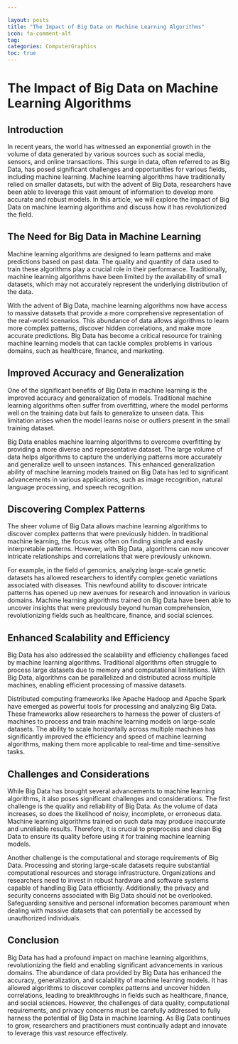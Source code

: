 ```yaml
---

layout: posts
title: "The Impact of Big Data on Machine Learning Algorithms"
icon: fa-comment-alt
tag:      
categories: ComputerGraphics
toc: true
---
```




# The Impact of Big Data on Machine Learning Algorithms

## Introduction

In recent years, the world has witnessed an exponential growth in the volume of data generated by various sources such as social media, sensors, and online transactions. This surge in data, often referred to as Big Data, has posed significant challenges and opportunities for various fields, including machine learning. Machine learning algorithms have traditionally relied on smaller datasets, but with the advent of Big Data, researchers have been able to leverage this vast amount of information to develop more accurate and robust models. In this article, we will explore the impact of Big Data on machine learning algorithms and discuss how it has revolutionized the field.

## The Need for Big Data in Machine Learning

Machine learning algorithms are designed to learn patterns and make predictions based on past data. The quality and quantity of data used to train these algorithms play a crucial role in their performance. Traditionally, machine learning algorithms have been limited by the availability of small datasets, which may not accurately represent the underlying distribution of the data.

With the advent of Big Data, machine learning algorithms now have access to massive datasets that provide a more comprehensive representation of the real-world scenarios. This abundance of data allows algorithms to learn more complex patterns, discover hidden correlations, and make more accurate predictions. Big Data has become a critical resource for training machine learning models that can tackle complex problems in various domains, such as healthcare, finance, and marketing.

## Improved Accuracy and Generalization

One of the significant benefits of Big Data in machine learning is the improved accuracy and generalization of models. Traditional machine learning algorithms often suffer from overfitting, where the model performs well on the training data but fails to generalize to unseen data. This limitation arises when the model learns noise or outliers present in the small training dataset.

Big Data enables machine learning algorithms to overcome overfitting by providing a more diverse and representative dataset. The large volume of data helps algorithms to capture the underlying patterns more accurately and generalize well to unseen instances. This enhanced generalization ability of machine learning models trained on Big Data has led to significant advancements in various applications, such as image recognition, natural language processing, and speech recognition.

## Discovering Complex Patterns

The sheer volume of Big Data allows machine learning algorithms to discover complex patterns that were previously hidden. In traditional machine learning, the focus was often on finding simple and easily interpretable patterns. However, with Big Data, algorithms can now uncover intricate relationships and correlations that were previously unknown.

For example, in the field of genomics, analyzing large-scale genetic datasets has allowed researchers to identify complex genetic variations associated with diseases. This newfound ability to discover intricate patterns has opened up new avenues for research and innovation in various domains. Machine learning algorithms trained on Big Data have been able to uncover insights that were previously beyond human comprehension, revolutionizing fields such as healthcare, finance, and social sciences.

## Enhanced Scalability and Efficiency

Big Data has also addressed the scalability and efficiency challenges faced by machine learning algorithms. Traditional algorithms often struggle to process large datasets due to memory and computational limitations. With Big Data, algorithms can be parallelized and distributed across multiple machines, enabling efficient processing of massive datasets.

Distributed computing frameworks like Apache Hadoop and Apache Spark have emerged as powerful tools for processing and analyzing Big Data. These frameworks allow researchers to harness the power of clusters of machines to process and train machine learning models on large-scale datasets. The ability to scale horizontally across multiple machines has significantly improved the efficiency and speed of machine learning algorithms, making them more applicable to real-time and time-sensitive tasks.

## Challenges and Considerations

While Big Data has brought several advancements to machine learning algorithms, it also poses significant challenges and considerations. The first challenge is the quality and reliability of Big Data. As the volume of data increases, so does the likelihood of noisy, incomplete, or erroneous data. Machine learning algorithms trained on such data may produce inaccurate and unreliable results. Therefore, it is crucial to preprocess and clean Big Data to ensure its quality before using it for training machine learning models.

Another challenge is the computational and storage requirements of Big Data. Processing and storing large-scale datasets require substantial computational resources and storage infrastructure. Organizations and researchers need to invest in robust hardware and software systems capable of handling Big Data efficiently. Additionally, the privacy and security concerns associated with Big Data should not be overlooked. Safeguarding sensitive and personal information becomes paramount when dealing with massive datasets that can potentially be accessed by unauthorized individuals.

## Conclusion

Big Data has had a profound impact on machine learning algorithms, revolutionizing the field and enabling significant advancements in various domains. The abundance of data provided by Big Data has enhanced the accuracy, generalization, and scalability of machine learning models. It has allowed algorithms to discover complex patterns and uncover hidden correlations, leading to breakthroughs in fields such as healthcare, finance, and social sciences. However, the challenges of data quality, computational requirements, and privacy concerns must be carefully addressed to fully harness the potential of Big Data in machine learning. As Big Data continues to grow, researchers and practitioners must continually adapt and innovate to leverage this vast resource effectively.